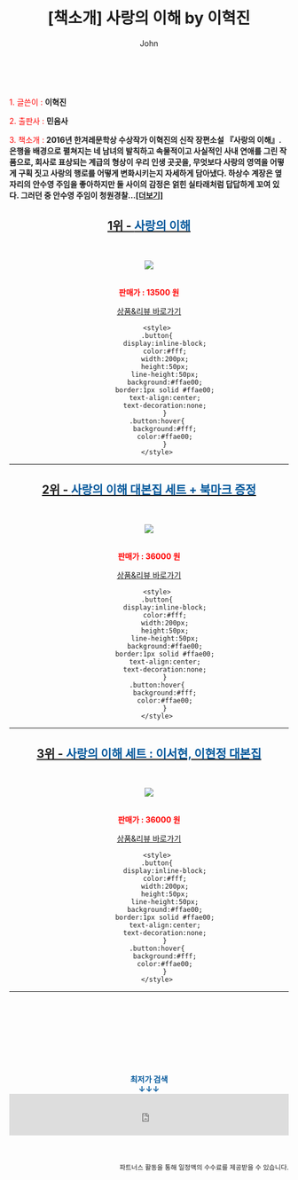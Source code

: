 ﻿---
layout: post
title:  "[책소개] 사랑의 이해 by 이혁진"
author: John
categories: [ 도서 ]
tags: [ 사랑의 이해, 사랑의 이해 출연진, 사랑의 이해 다시보기, 사랑의 이해 결말, 사랑의 이해 줄거리, 사랑의 이해 원작 결말, 사랑의 이해 갤러리, 사랑의 이해 ost, 사랑의 이해 더쿠, 사랑의 이해 소설 ]
image: https://search1.kakaocdn.net/thumb/R120x174.q85/?fname=http%3A%2F%2Ft1.daumcdn.net%2Flbook%2Fimage%2F4929598%3Ftimestamp%3D20230201142919 
description: "[책소개] 사랑의 이해 by 이혁진"
toc: true
toc_sticky: true
---

<br>
<p>
<font color='#ff0000'>1. 글쓴이 : </font><b>이혁진</b>
<p>
<font color='#ff0000'>2. 출판사 : </font><b>민음사</b>
<p>
<font color='#ff0000'>3. 책소개 : </font><b>2016년 한겨레문학상 수상작가 이혁진의 신작 장편소설 『사랑의 이해』. 은행을 배경으로 펼쳐지는 네 남녀의 발칙하고 속물적이고 사실적인 사내 연애를 그린 작품으로, 회사로 표상되는 계급의 형상이 우리 인생 곳곳을, 무엇보다 사랑의 영역을 어떻게 구획 짓고 사랑의 행로를 어떻게 변화시키는지 자세하게 담아냈다.    하상수 계장은 옆자리의 안수영 주임을 좋아하지만 둘 사이의 감정은 얽힌 실타래처럼 답답하게 꼬여 있다. 그러던 중 안수영 주임이 청원경찰...<a href="https://link.coupang.com/re/AFFSDP?lptag=AF7307611&pageKey=211626650&itemId=634975420&vendorItemId=4680393438&traceid=V0-153-ad7d7344f70d5e34&requestid=20230305111718485565520&token=31850B%7CGM" target="_blank">[더보기]</a></b>
<p>
    
<center><h2><a href="https://link.coupang.com/re/AFFSDP?lptag=AF7307611&pageKey=211626650&itemId=634975420&vendorItemId=4680393438&traceid=V0-153-ad7d7344f70d5e34&requestid=20230305111718485565520&token=31850B%7CGM" target="_blank"><b>1위 - <font color='#01579B'>사랑의 이해</font></b></a></h2><br>

<a href="https://link.coupang.com/re/AFFSDP?lptag=AF7307611&pageKey=211626650&itemId=634975420&vendorItemId=4680393438&traceid=V0-153-ad7d7344f70d5e34&requestid=20230305111718485565520&token=31850B%7CGM" target="_blank"><img src="https://static.coupangcdn.com/image/vendor_inventory/0eac/7aa7e3343b91b8495d5e3d62ac5cd0e7e36e2dd43447378f7fe4e4ddbc55.jpg"></a><br><br>

<b><font color='#ff0000'>판매가 : 13500 원</font></b><br>

<a href="https://link.coupang.com/re/AFFSDP?lptag=AF7307611&pageKey=211626650&itemId=634975420&vendorItemId=4680393438&traceid=V0-153-ad7d7344f70d5e34&requestid=20230305111718485565520&token=31850B%7CGM" target="_blank" class="button">상품&리뷰 바로가기</a><p>

        <style>
        .button{
            display:inline-block;
            color:#fff;
            width:200px;
            height:50px;
            line-height:50px;
            background:#ffae00;
            border:1px solid #ffae00;
            text-align:center;
            text-decoration:none;
            }
        .button:hover{
            background:#fff;
            color:#ffae00;
            }
        </style>

<hr>

<center><h2><a href="https://link.coupang.com/re/AFFSDP?lptag=AF7307611&pageKey=7158112030&itemId=18009649673&vendorItemId=84850414151&traceid=V0-153-72e6497141769d73&requestid=20230305111718485565520&token=31850B%7CGM" target="_blank"><b>2위 - <font color='#01579B'>사랑의 이해 대본집 세트 + 북마크 증정</font></b></a></h2><br>

<a href="https://link.coupang.com/re/AFFSDP?lptag=AF7307611&pageKey=7158112030&itemId=18009649673&vendorItemId=84850414151&traceid=V0-153-72e6497141769d73&requestid=20230305111718485565520&token=31850B%7CGM" target="_blank"><img src="https://static.coupangcdn.com/image/vendor_inventory/a782/c579cdfb097ddde1aa4c7e7afbe5393c17e74e26f58e9742196082441a1f.jpg"></a><br><br>

<b><font color='#ff0000'>판매가 : 36000 원</font></b><br>

<a href="https://link.coupang.com/re/AFFSDP?lptag=AF7307611&pageKey=7158112030&itemId=18009649673&vendorItemId=84850414151&traceid=V0-153-72e6497141769d73&requestid=20230305111718485565520&token=31850B%7CGM" target="_blank" class="button">상품&리뷰 바로가기</a><p>

        <style>
        .button{
            display:inline-block;
            color:#fff;
            width:200px;
            height:50px;
            line-height:50px;
            background:#ffae00;
            border:1px solid #ffae00;
            text-align:center;
            text-decoration:none;
            }
        .button:hover{
            background:#fff;
            color:#ffae00;
            }
        </style>

<hr>

<center><h2><a href="https://link.coupang.com/re/AFFSDP?lptag=AF7307611&pageKey=7090694152&itemId=17668773859&vendorItemId=84834179181&traceid=V0-153-c3a9fc3f6090cc66&requestid=20230305111718485565520&token=31850B%7CGM" target="_blank"><b>3위 - <font color='#01579B'>사랑의 이해 세트   : 이서현, 이현정 대본집</font></b></a></h2><br>

<a href="https://link.coupang.com/re/AFFSDP?lptag=AF7307611&pageKey=7090694152&itemId=17668773859&vendorItemId=84834179181&traceid=V0-153-c3a9fc3f6090cc66&requestid=20230305111718485565520&token=31850B%7CGM" target="_blank"><img src="https://static.coupangcdn.com/image/vendor_inventory/f887/8b7192ce3b8ca73fd7112be11bc4efb36a208f7f9b6a6f264f715bbb6bb9.png"></a><br><br>

<b><font color='#ff0000'>판매가 : 36000 원</font></b><br>

<a href="https://link.coupang.com/re/AFFSDP?lptag=AF7307611&pageKey=7090694152&itemId=17668773859&vendorItemId=84834179181&traceid=V0-153-c3a9fc3f6090cc66&requestid=20230305111718485565520&token=31850B%7CGM" target="_blank" class="button">상품&리뷰 바로가기</a><p>

        <style>
        .button{
            display:inline-block;
            color:#fff;
            width:200px;
            height:50px;
            line-height:50px;
            background:#ffae00;
            border:1px solid #ffae00;
            text-align:center;
            text-decoration:none;
            }
        .button:hover{
            background:#fff;
            color:#ffae00;
            }
        </style>

<hr>

<br><br><br><br><br><br><br>
<center><b><font color='#01579B' size='medium'>최저가 검색<br>
↓↓↓</font></b></center>
<center><iframe src="https://coupa.ng/b1Tbjx" width="100%" height="75" frameborder="0" scrolling="no" referrerpolicy="unsafe-url"></iframe></center>
<br><br>
<p>
<small>
    <div align="right">파트너스 활동을 통해 일정액의 수수료를 제공받을 수 있습니다.</div>
</small>
</p>
